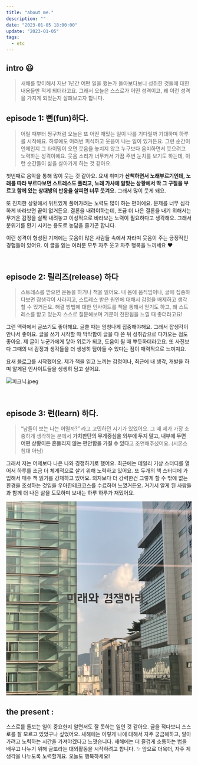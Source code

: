 ```yaml
---
title: "about me."
description: ""
date: "2023-01-05 18:00:00"
update: "2023-01-05"
tags:
  - etc 
---
```


## intro 😃
> 새해를 맞이해서 지난 1년간 어떤 일을 했는가 돌아보다보니 성취한 것들에 대한 내용들만 적게 되더라고요. 그래서 오늘은 스스로가 어떤 성격이고, 왜 이런 성격을 가지게 되었는지 살펴보고자 합니다. 


## **episode 1:  뻔(fun)하다.**

> 어릴 때부터 짱구처럼 오늘은 또 어떤 재밌는 일이 나를 기다릴까 기대하며 하루를 시작해요. 하루에도 여러번 피식하고 웃음이 나는 일이 있거든요. 그런 순간이 언제인지 그 타이밍이 오면 웃음을 놓치지 않고 누구보다 음미하면서 웃으려고 노력하는 성격이에요. 웃음 소리가 너무커서 가끔 주변 눈치를 보기도 하는데, 이런 순간들이 삶을 살아가게 하는 것 같아요. 

첫번째로 음악을 통해 많이 웃는 것 같아요. 요새 취미가 **산책하면서 노래부르기인데, 노래를 따라 부르다보면 스트레스도 풀리고, 노래 가사에 알맞는 상황에서 딱 그 구절을 부르고 함께 있는 상대방의 반응을 살피면 너무 웃겨요.** 그래서 많이 웃게 돼요. 

또 진지한 상황에서 위트있게 풀어가려는 노력도 많이 하는 편이에요. 문제를 너무 심각하게 바라보면 끝이 없거든요. 결론을 내려야하는데, 조금 더 나은 결론을 내기 위해서는 무거운 감정을 살짝 내려놓고 이성적으로 바라보는 노력이 필요하다고 생각해요. 그래서 분위기를 환기 시키는 용도로 농담을 즐기곤 합니다. 

이런 성격이 형성된 기저에는 웃음이 많은 사람들 속에서 자라며  웃음이 주는 긍정적인 경험들이 있어요. 이 글을 읽는 여러분 모두 자주 웃고 자주 행복을 느끼세요 ❤️

<br>

## **episode 2: 릴리즈(release) 하다**

> 스트레스를 받으면 운동을 하거나 책을 읽어요. 내 몸에 움직임이나, 글에 집중하다보면 잡생각이 사라지고,  스트레스 받은 원인에 대해서 감정을 배제하고 생각할 수 있거든요.  해결 방법에 대한 인사이트를 책을 통해서 얻기도 하고, 왜 스트레스를 받고 있는지 스스로 질문해보며 기분이 전환됨을 느낄 때 좋더라고요! 

그런 맥락에서 글쓰기도 좋아해요. 글쓸 때는 엄청나게 집중해야해요. 그래서 잡생각이 안나서 좋아요. 글을 쓰기 시작할 때 막막함이 글을 다 쓴 뒤 성취감으로 다가오는 점도 좋아요. 제 글이 누군가에게 닿아 위로가 되고, 도움이 될 때 뿌듯하더라고요. 또 사진보다 그때의 내 감정과 생각들을 더 생생히 담아둘 수 있다는 점이 매력적으로 느껴져요. 

요새 [블로그](sudal.site)를 시작했어요. 제가 책을 읽고 느끼는 감정이나, 최근에 내 생각, 개발을 하며 알게된 인사이트들을 생생히 담고 싶어요. 

![피크닉.jpeg](./%ED%94%BC%ED%81%AC%EB%8B%89.jpeg)


<br>

## **episode 3: 런(learn) 하다.**

> “남들이 보는 나는 어떨까?” 라고 고민하던 시기가 있었어요. 그 때 제가 가장 소중하게 생각하는 분께서 **가치판단의 무게중심을 외부에 두지 말고, 내부에 두면 어떤 상황이든 흔들리지 않는 편안함을 가질 수 있다**고 조언해주셨어요. (시몬스 침대 아님) 

그래서 저는 어제보다 나은 나와 경쟁하기로 했어요. 최근에는 데일리 기상 스터디를 열어서 하루를 조금 더 체계적으로 살기 위해 노력하고 있어요. 또 두개의 책 스터디에 가입해서 매주 책 읽기를 강제하고 있어요. 의지보다 더 강력한건 그렇게 할 수 밖에 없는 환경을 조성하는 것임을 우아한테크코스를 수료하며 느꼈거든요. 거기서 알게 된 사람들과 함께 더 나은 삶을 도모하며 보내는 하루 하루가 재밌어요. 

![좋아하는 글귀](./글귀.png)

## the present :

스스로를 돌보는 일이 중요한지 알면서도 잘 못하는 일인 것 같아요. 글을 적다보니 스스로를 잘 모르고 있었구나 싶었어요.  새해에는 이렇게 나에 대해서 자주 궁금해하고, 알아가려고 노력하는 시간을 가져야겠다고 느꼇습니다. 새해에는 더 즐겁게 소통하는 법을 배우고 나누기 위해 글또라는 대외활동을 시작하려고 합니다. ✨ 앞으로 더욱더, 자주 제 생각을 나누도록 노력할게요. 오늘도 행복하세요!